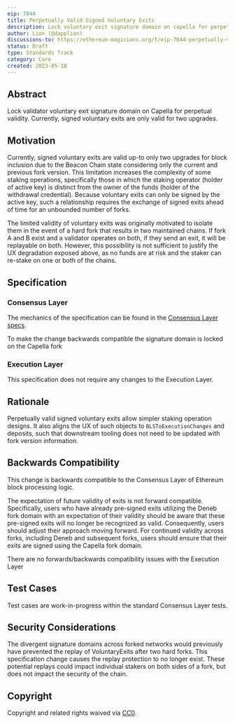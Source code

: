 ```yaml
---
eip: 7044
title: Perpetually Valid Signed Voluntary Exits
description: Lock voluntary exit signature domain on capella for perpetual validity
author: Lion (@dapplion)
discussions-to: https://ethereum-magicians.org/t/eip-7044-perpetually-valid-signed-voluntary-exits/14348
status: Draft
type: Standards Track
category: Core
created: 2023-05-18
---
```


## Abstract

Lock validator voluntary exit signature domain on Capella for perpetual validity. Currently, signed voluntary exits are only valid for two upgrades.

## Motivation

Currently, signed voluntary exits are valid up-to only two upgrades for block inclusion due to the Beacon Chain state considering only the current and previous fork version. This limitation increases the complexity of some staking operations, specifically those in which the staking operator (holder of active key) is distinct from the owner of the funds (holder of the withdrawal credential). Because voluntary exits can only be signed by the active key, such a relationship requires the exchange of signed exits ahead of time for an unbounded number of forks.

The limited validity of voluntary exits was originally motivated to isolate them in the event of a hard fork that results in two maintained chains. If fork A and B exist and a validator operates on both, if they send an exit, it will be replayable on both. However, this possibility is not sufficient to justify the UX degradation exposed above, as no funds are at risk and the staker can re-stake on one or both of the chains.

## Specification

### Consensus Layer

The mechanics of the specification can be found in the [Consensus Layer specs](https://github.com/ethereum/consensus-specs/commit/14212958d3605c5dd4f8ab617f157328f53ce559).

To make the change backwards compatible the signature domain is locked on the Capella fork

### Execution Layer

This specification does not require any changes to the Execution Layer.

## Rationale

Perpetually valid signed voluntary exits allow simpler staking operation designs. It also aligns the UX of such objects to `BLSToExecutionChanges` and deposits, such that downstream tooling does not need to be updated with fork version information.

## Backwards Compatibility

This change is backwards compatible to the Consensus Layer of Ethereum block processing logic.

The expectation of future validity of exits is not forward compatible. Specifically, users who have already pre-signed exits utilizing the Deneb fork domain with an expectation of their validity should be aware that these pre-signed exits will no longer be recognized as valid. Consequently, users should adjust their approach moving forward. For continued validity across forks, including Deneb and subsequent forks, users should ensure that their exits are signed using the Capella fork domain.

There are no forwards/backwards compatibility issues with the Execution Layer

## Test Cases

Test cases are work-in-progress within the standard Consensus Layer tests.

## Security Considerations

The divergent signature domains across forked networks would previously have prevented the replay of VoluntaryExits after two hard forks. This specification change causes the replay protection to no longer exist. These potential replays could impact individual stakers on both sides of a fork, but does not impact the security of the chain.

## Copyright

Copyright and related rights waived via [CC0](../LICENSE.md).
